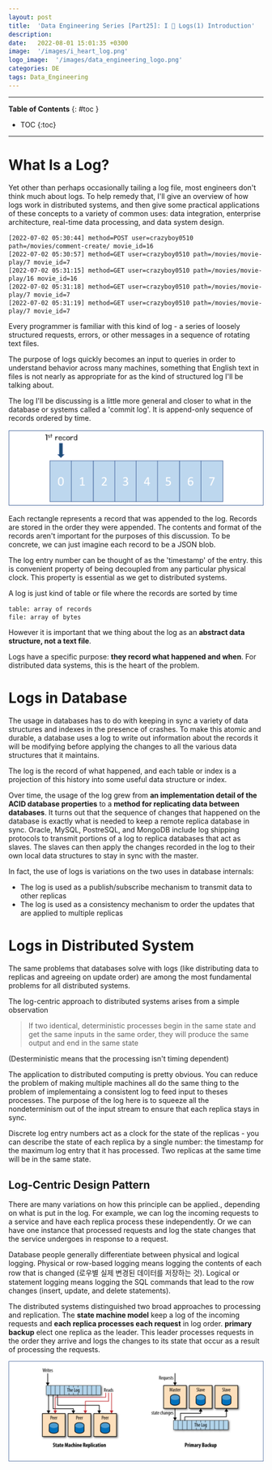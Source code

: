 ```yaml
---
layout: post
title:  'Data Engineering Series [Part25]: I 🤍 Logs(1) Introduction'
description: 
date:   2022-08-01 15:01:35 +0300
image:  '/images/i_heart_log.png'
logo_image:  '/images/data_engineering_logo.png'
categories: DE
tags: Data_Engineering
---
```

---

**Table of Contents**
{: #toc }
*  TOC
{:toc}

---

# What Is a Log?

Yet other than perhaps occasionally tailing a log file, most engineers don't think much about logs. To help remedy that, I'll give an overview of how logs work in distributed systems, and then give some practical applications of these concepts to a variety of common uses: data integration, enterprise architecture, real-time data processing, and data system design.  

```
[2022-07-02 05:30:44] method=POST user=crazyboy0510 path=/movies/comment-create/ movie_id=16
[2022-07-02 05:30:57] method=GET user=crazyboy0510 path=/movies/movie-play/7 movie_id=7
[2022-07-02 05:31:15] method=GET user=crazyboy0510 path=/movies/movie-play/16 movie_id=16
[2022-07-02 05:31:18] method=GET user=crazyboy0510 path=/movies/movie-play/7 movie_id=7
[2022-07-02 05:31:19] method=GET user=crazyboy0510 path=/movies/movie-play/7 movie_id=7
```


Every programmer is familiar with this kind of log - a series of loosely structured requests, errors, or other messages in a sequence of rotating text files.  

The purpose of logs quickly becomes an input to queries in order to understand behavior across many machines, something that English text in files is not nearly as appropriate for as the kind of structured log I'll be talking about.  

The log I'll be discussing is a little more general and closer to what in the database or systems called a 'commit log'. It is append-only sequence of records ordered by time.  

![](/images/logs_1.png)

Each rectangle represents a record that was appended to the log. Records are stored in the order they were appended. The contents and format of the records aren't important for the purposes of this discussion. To be concrete, we can just imagine each record to be a JSON blob.  

The log entry number can be thought of as the 'timestamp' of the entry. this is convenient property of being decoupled from any particular physical clock. This property is essential as we get to distributed systems.  

A log is just kind of table or file where the records are sorted by time  

```
table: array of records  
file: array of bytes  
```

However it is important that we thing about the log as an **abstract data structure, not a text file**.  

Logs have a specific purpose: **they record what happened and when**. For distributed data systems, this is the heart of the problem.  


# Logs in Database

The usage in databases has to do with keeping in sync a variety of data structures and indexes in the presence of crashes. To make this atomic and durable, a database uses a log to write out information about the records it will be modifying before applying the changes to all the various data structures that it maintains.  

The log is the record of what happened, and each table or index is a projection of this history into some useful data structure or index.  

Over time, the usage of the log grew from **an implementation detail of the ACID database properties** to a **method for replicating data between databases**. It turns out that the sequence of changes that happened on the database is exactly what is needed to keep a remote replica database in sync. Oracle, MySQL, PostreSQL, and MongoDB include log shipping protocols to transmit portions of a log to replica databases that act as slaves. The slaves can then apply the changes recorded in the log to their own local data structures to stay in sync with the master.  

In fact, the use of logs is variations on the two uses in database internals:  

- The log is used as a publish/subscribe mechanism to transmit data to other replicas
- The log is used as a consistency mechanism to order the updates that are applied to multiple replicas

# Logs in Distributed System

The same problems that databases solve with logs (like distributing data to replicas and agreeing on update order) are among the most fundamental problems for all distributed systems.  

The log-centric approach to distributed systems arises from a simple observation  

> If two identical, deterministic processes begin in the same state and get the same inputs in the same order, they will produce the same output and end in the same state

(Desterministic means that the processing isn't timing dependent)  

The application to distributed computing is pretty obvious. You can reduce the problem of making multiple machines all do the same thing to the problem of implementaing a consistent log to feed input to theses processes. The purpose of the log here is to squeeze all the nondeterminism out of the input stream to ensure that each replica stays in sync.  

Discrete log entry numbers act as a clock for the state of the replicas - you can describe the state of each replica by a single number: the timestamp for the maximum log entry that it has processed. Two replicas at the same time will be in the same state.  

## Log-Centric Design Pattern

There are many variations on how this principle can be applied., depending on what is put in the log. For example, we can log the incoming requests to a service and have each replica process these independently. Or we can have one instance that processed requests and log the state changes that the service undergoes in response to a request.  

Database people generally differentiate between physical and logical logging. Physical or row-based logging means logging the contents of each row that is changed (로우별 실제 변경된 데이터를 저장하는 것). Logical or statement logging  means logging the SQL commands that lead to the row changes (insert, update, and delete statements).  

The distributed systems distinguished two broad approaches to processing and replication. The **state machine model** keep a log of the incoming requests and **each replica processes each request** in log order. **primary backup** elect one replica as the leader. This leader processes requests in the order they arrive and logs the changes to its state that occur as a result of processing the requests.  

![](/images/logs_2.png)